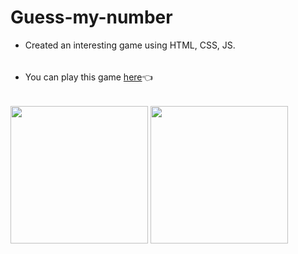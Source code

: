 # Guess-my-number
* Created an interesting game using HTML, CSS, JS. 
######
* You can play this game [here](https://guess-hidden-number.herokuapp.com/)👈 
###### 
<img src="https://user-images.githubusercontent.com/95746772/151666039-f38696fe-dbab-4045-b04d-3463b6c39fb9.png" height="220"> 
<img src="https://user-images.githubusercontent.com/95746772/151666060-52511fbe-00a9-4104-a8b9-d553da409967.png" height="220">
